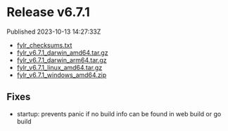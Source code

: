 
# Release v6.7.1

Published 2023-10-13 14:27:33Z

* [fylr_checksums.txt](https://s3.eu-central-1.wasabisys.com/fylr-releases/v6.7.1/fylr_checksums.txt)
* [fylr_v6.7.1_darwin_amd64.tar.gz](https://s3.eu-central-1.wasabisys.com/fylr-releases/v6.7.1/fylr_v6.7.1_darwin_amd64.tar.gz)
* [fylr_v6.7.1_darwin_arm64.tar.gz](https://s3.eu-central-1.wasabisys.com/fylr-releases/v6.7.1/fylr_v6.7.1_darwin_arm64.tar.gz)
* [fylr_v6.7.1_linux_amd64.tar.gz](https://s3.eu-central-1.wasabisys.com/fylr-releases/v6.7.1/fylr_v6.7.1_linux_amd64.tar.gz)
* [fylr_v6.7.1_windows_amd64.zip](https://s3.eu-central-1.wasabisys.com/fylr-releases/v6.7.1/fylr_v6.7.1_windows_amd64.zip)

## Fixes
- startup: prevents panic if no build info can be found in web build or go build
